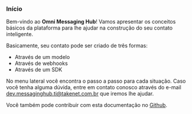 ### Início

Bem-vindo ao **Omni Messaging Hub**! Vamos apresentar os conceitos básicos da plataforma para lhe ajudar na construção do seu contato inteligente.

Basicamente, seu contato pode ser criado de três formas:
- Através de um modelo
- Através de webhooks
- Através de um SDK

No menu lateral você encontra o passo a passo para cada situação. Caso você tenha alguma dúvida, entre em contato conosco através do e-mail dev.messaginghub.ti@takenet.com.br que iremos lhe ajudar.

Você também pode contribuir com esta documentação no [Github](https://github.com/takenet/messaginghub-docs).
